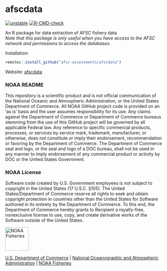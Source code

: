 # afscdata

[![unstable](http://badges.github.io/stability-badges/dist/unstable.svg)](http://github.com/badges/stability-badges)
[![R-CMD-check](https://github.com/afsc-assessments/afscdata/actions/workflows/R-CMD-check.yaml/badge.svg)](https://github.com/afsc-assessments/afscdata/actions/workflows/R-CMD-check.yaml)
<!-- badges: end -->
An R package for data extraction of AFSC fishery data  
*Note that this package is only useful when you have access to the AFSC network and permissions to access the databases.*  

Installation:  
```r
remotes::install_github("afsc-assessments/afscdata")
```

Website: [afscdata](https://afsc-assessments.github.io/afscdata/)

### NOAA README

This repository is a scientific product and is not official
communication of the National Oceanic and Atmospheric Administration, or
the United States Department of Commerce. All NOAA GitHub project code
is provided on an ‘as is’ basis and the user assumes responsibility for
its use. Any claims against the Department of Commerce or Department of
Commerce bureaus stemming from the use of this GitHub project will be
governed by all applicable Federal law. Any reference to specific
commercial products, processes, or services by service mark, trademark,
manufacturer, or otherwise, does not constitute or imply their
endorsement, recommendation or favoring by the Department of Commerce.
The Department of Commerce seal and logo, or the seal and logo of a DOC
bureau, shall not be used in any manner to imply endorsement of any
commercial product or activity by DOC or the United States Government.

### NOAA License

Software code created by U.S. Government employees is not subject to
copyright in the United States (17 U.S.C. §105). The United
States/Department of Commerce reserve all rights to seek and obtain
copyright protection in countries other than the United States for
Software authored in its entirety by the Department of Commerce. To this
end, the Department of Commerce hereby grants to Recipient a
royalty-free, nonexclusive license to use, copy, and create derivative
works of the Software outside of the United States.

<img src="https://raw.githubusercontent.com/nmfs-general-modeling-tools/nmfspalette/main/man/figures/noaa-fisheries-rgb-2line-horizontal-small.png" height="75" alt="NOAA Fisheries">

[U.S. Department of Commerce](https://www.commerce.gov/) | [National
Oceanographic and Atmospheric Administration](https://www.noaa.gov) |
[NOAA Fisheries](https://www.fisheries.noaa.gov/)
